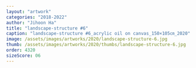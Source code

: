 ```yaml
---
layout: "artwork"
categories: "2018-2022"
author: "Jihoon Ha"
title: "landscape-structure #6"
caption: "landscape-structure #6_acrylic oil on canvas_150×105㎝_2020"
image: /assets/images/artworks/2020/landscape-structure-6.jpg
thumb: /assets/images/artworks/2020/thumbs/landscape-structure-6.jpg
order: 4320
sizeScore: 06
---
```

